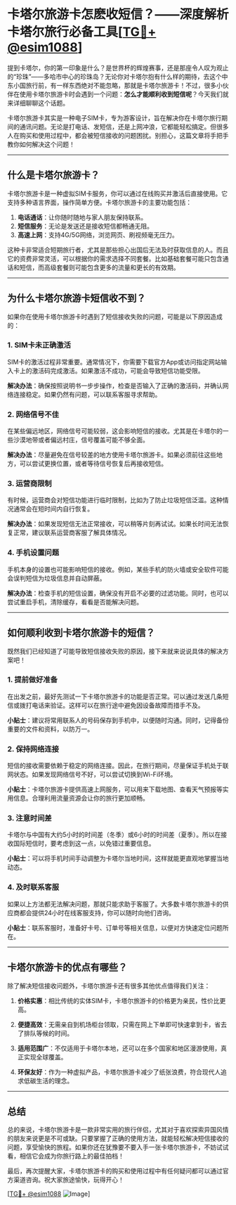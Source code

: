 # 卡塔尔旅游卡怎麽收短信？——深度解析卡塔尔旅行必备工具[[TG💪+ @esim1088](https://t.me/s/esim1088)]

提到卡塔尔，你的第一印象是什么？是世界杯的辉煌赛事，还是那座令人叹为观止的“珍珠”——多哈市中心的珍珠岛？无论你对卡塔尔抱有什么样的期待，去这个中东小国旅行前，有一样东西绝对不能忽略，那就是卡塔尔旅游卡！不过，很多小伙伴在使用卡塔尔旅游卡时会遇到一个问题：**怎么才能顺利收到短信呢**？今天我们就来详细聊聊这个话题。

卡塔尔旅游卡其实是一种电子SIM卡，专为游客设计，旨在解决你在卡塔尔旅行期间的通讯问题。无论是打电话、发短信，还是上网冲浪，它都能轻松搞定。但很多人在购买和使用过程中，都会被短信接收的问题困扰。别担心，这篇文章将手把手教你如何解决这个问题！

---

## 什么是卡塔尔旅游卡？

卡塔尔旅游卡是一种虚拟SIM卡服务，你可以通过在线购买并激活后直接使用。它支持多种语言界面，操作简单方便。卡塔尔旅游卡的主要功能包括：

1. **电话通话**：让你随时随地与家人朋友保持联系。
2. **短信服务**：无论是发送还是接收短信都畅通无阻。
3. **高速上网**：支持4G/5G网络，浏览网页、刷视频毫无压力。

这种卡非常适合短期旅行者，尤其是那些担心出国后无法及时获取信息的人。而且它的资费非常灵活，可以根据你的需求选择不同套餐。比如基础套餐可能只包含通话和短信，而高级套餐则可能包含更多的流量和更长的有效期。

---

## 为什么卡塔尔旅游卡短信收不到？

如果你在使用卡塔尔旅游卡时遇到了短信接收失败的问题，可能是以下原因造成的：

### 1. **SIM卡未正确激活**
   SIM卡的激活过程非常重要。通常情况下，你需要下载官方App或访问指定网站输入卡上的激活码完成激活。如果激活不成功，可能会导致短信功能受限。

   **解决办法**：确保按照说明书一步步操作，检查是否输入了正确的激活码，并确认网络连接稳定。如果仍然有问题，可以联系客服寻求帮助。

### 2. **网络信号不佳**
   在某些偏远地区，网络信号可能较弱，这会影响短信的接收。尤其是在卡塔尔的一些沙漠地带或者偏远村庄，信号覆盖可能不够全面。

   **解决办法**：尽量避免在信号较差的地方使用卡塔尔旅游卡。如果必须前往这些地方，可以尝试更换位置，或者等待信号恢复后再接收短信。

### 3. **运营商限制**
   有时候，运营商会对短信功能进行临时限制，比如为了防止垃圾短信泛滥。这种情况通常会在短时间内自行恢复。

   **解决办法**：如果发现短信无法正常接收，可以稍等片刻再试试。如果长时间无法恢复正常，建议联系运营商客服了解具体情况。

### 4. **手机设置问题**
   手机本身的设置也可能影响短信的接收。例如，某些手机的防火墙或安全软件可能会误判短信为垃圾信息并自动屏蔽。

   **解决办法**：检查手机的短信设置，确保没有开启不必要的过滤功能。同时，也可以尝试重启手机，清除缓存，看看是否能解决问题。

---

## 如何顺利收到卡塔尔旅游卡的短信？

既然我们已经知道了可能导致短信接收失败的原因，接下来就来说说具体的解决方案吧！

### 1. **提前做好准备**
   在出发之前，最好先测试一下卡塔尔旅游卡的功能是否正常。可以通过发送几条短信或拨打电话来验证。这样可以在旅行途中避免因设备故障而措手不及。

   **小贴士**：建议将常用联系人的号码保存到手机中，以便随时沟通。同时，记得备份重要的文件和资料，以防万一。

### 2. **保持网络连接**
   短信的接收需要依赖于稳定的网络连接。因此，在旅行期间，尽量保证手机处于联网状态。如果发现网络信号不好，可以尝试切换到Wi-Fi环境。

   **小贴士**：卡塔尔旅游卡提供高速上网服务，可以用来下载地图、查看天气预报等实用信息。合理利用流量资源会让你的旅行更加顺畅。

### 3. **注意时间差**
   卡塔尔与中国有大约5小时的时间差（冬季）或6小时的时间差（夏季）。所以在接收国际短信时，要考虑到这一点，以免错过重要信息。

   **小贴士**：可以将手机时间手动调整为卡塔尔当地时间，这样就能更直观地掌握当地动态。

### 4. **及时联系客服**
   如果以上方法都无法解决问题，那就只能求助于客服了。大多数卡塔尔旅游卡的供应商都会提供24小时在线客服支持，你可以随时向他们咨询。

   **小贴士**：联系客服时，准备好卡号、订单号等相关信息，以便对方快速定位问题所在。

---

## 卡塔尔旅游卡的优点有哪些？

除了解决短信接收问题外，卡塔尔旅游卡还有很多其他优点值得我们关注：

1. **价格实惠**：相比传统的实体SIM卡，卡塔尔旅游卡的价格更为亲民，性价比更高。
   
2. **便捷高效**：无需亲自到机场柜台领取，只需在网上下单即可快速拿到卡，省去了排队等候的时间。

3. **适用范围广**：不仅适用于卡塔尔本地，还可以在多个国家和地区漫游使用，真正实现全球覆盖。

4. **环保友好**：作为一种虚拟产品，卡塔尔旅游卡减少了纸张浪费，符合现代人追求低碳生活的理念。

---

## 总结

总的来说，卡塔尔旅游卡是一款非常实用的旅行伴侣，尤其对于喜欢探索异国风情的朋友来说更是不可或缺。只要掌握了正确的使用方法，就能轻松解决短信接收的问题，享受愉快的旅程。如果你还在犹豫要不要入手一张卡塔尔旅游卡，不妨试试看，相信它会成为你旅行路上的最佳拍档！

最后，再次提醒大家，卡塔尔旅游卡的购买和使用过程中有任何疑问都可以通过官方渠道咨询。祝大家旅途愉快，玩得开心！

[[TG💪+ @esim1088](https://t.me/s/esim1088) ![Image](https://i.postimg.cc/4NQfJmqS/Snipaste-2025-05-13-00-14-12.png)]